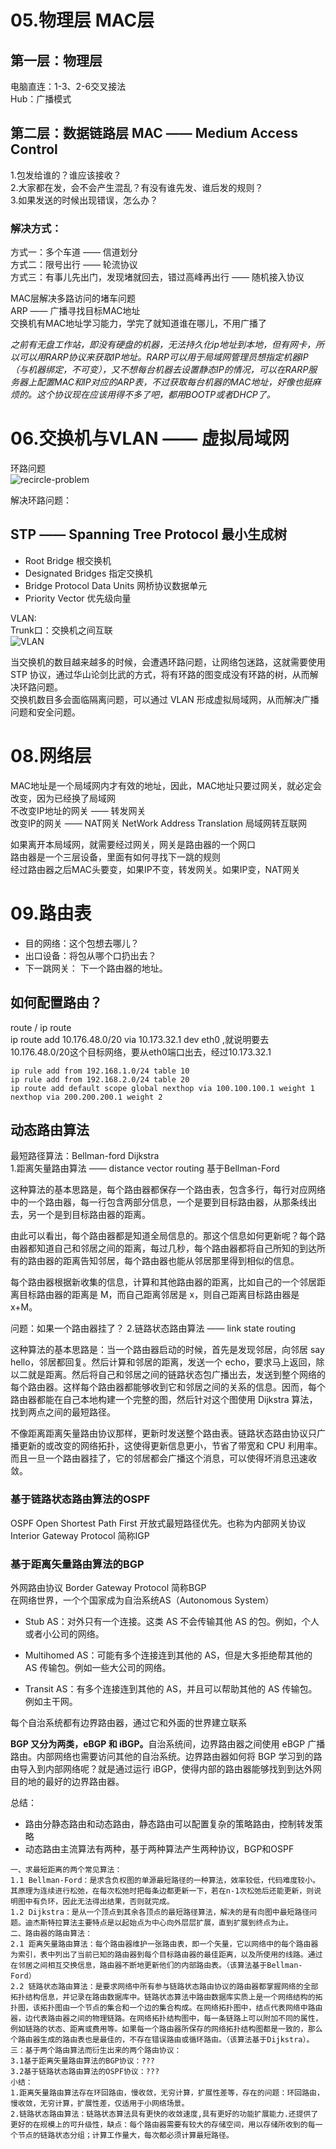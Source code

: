 # 05.物理层 MAC层
## 第一层：物理层
电脑直连：1-3、2-6交叉接法  
Hub：广播模式  
## 第二层：数据链路层 MAC —— Medium Access Control
1.包发给谁的？谁应该接收？  
2.大家都在发，会不会产生混乱？有没有谁先发、谁后发的规则？  
3.如果发送的时候出现错误，怎么办？  

### 解决方式：
方式一：多个车道 —— 信道划分  
方式二：限号出行 —— 轮流协议    
方式三：有事儿先出门，发现堵就回去，错过高峰再出行 —— 随机接入协议  

MAC层解决多路访问的堵车问题  
ARP —— 广播寻找目标MAC地址  
交换机有MAC地址学习能力，学完了就知道谁在哪儿，不用广播了

*之前有无盘工作站，即没有硬盘的机器，无法持久化ip地址到本地，但有网卡，所以可以用RARP协议来获取IP地址。RARP可以用于局域网管理员想指定机器IP（与机器绑定，不可变），又不想每台机器去设置静态IP的情况，可以在RARP服务器上配置MAC和IP对应的ARP表，不过获取每台机器的MAC地址，好像也挺麻烦的。这个协议现在应该用得不多了吧，都用BOOTP或者DHCP了。*

# 06.交换机与VLAN —— 虚拟局域网
环路问题  
![recircle-problem]()

解决环路问题：  
## STP —— Spanning Tree Protocol 最小生成树  
* Root Bridge 根交换机
* Designated Bridges 指定交换机
* Bridge Protocol Data Units  网桥协议数据单元
* Priority Vector 优先级向量

VLAN:  
Trunk口：交换机之间互联  
![VLAN]()  

当交换机的数目越来越多的时候，会遭遇环路问题，让网络包迷路，这就需要使用 STP 协议，通过华山论剑比武的方式，将有环路的图变成没有环路的树，从而解决环路问题。  
交换机数目多会面临隔离问题，可以通过 VLAN 形成虚拟局域网，从而解决广播问题和安全问题。  

# 08.网络层
MAC地址是一个局域网内才有效的地址，因此，MAC地址只要过网关，就必定会改变，因为已经换了局域网  
不改变IP地址的网关 —— 转发网关  
改变IP的网关 —— NAT网关 NetWork Address Translation 局域网转互联网     

如果离开本局域网，就需要经过网关，网关是路由器的一个网口  
路由器是一个三层设备，里面有如何寻找下一跳的规则  
经过路由器之后MAC头要变，如果IP不变，转发网关。如果IP变，NAT网关  

# 09.路由表
* 目的网络：这个包想去哪儿？
* 出口设备：将包从哪个口扔出去？
* 下一跳网关： 下一个路由器的地址。 
## 如何配置路由？ 
route / ip route   
ip route add 10.176.48.0/20 via 10.173.32.1 dev eth0 ,就说明要去10.176.48.0/20这个目标网络，要从eth0端口出去，经过10.173.32.1  

```
ip rule add from 192.168.1.0/24 table 10 
ip rule add from 192.168.2.0/24 table 20
ip route add default scope global nexthop via 100.100.100.1 weight 1 nexthop via 200.200.200.1 weight 2
```
## 动态路由算法
最短路径算法：Bellman-ford Dijkstra  
1.距离矢量路由算法 —— distance vector routing  基于Bellman-Ford  
<p>这种算法的基本思路是，每个路由器都保存一个路由表，包含多行，每行对应网络中的一个路由器，每一行包含两部分信息，一个是要到目标路由器，从那条线出去，另一个是到目标路由器的距离。</p>
<p>由此可以看出，每个路由器都是知道全局信息的。那这个信息如何更新呢？每个路由器都知道自己和邻居之间的距离，每过几秒，每个路由器都将自己所知的到达所有的路由器的距离告知邻居，每个路由器也能从邻居那里得到相似的信息。</p>
<p>每个路由器根据新收集的信息，计算和其他路由器的距离，比如自己的一个邻居距离目标路由器的距离是 M，而自己距离邻居是 x，则自己距离目标路由器是 x+M。</p>
问题：如果一个路由器挂了？  
2.链路状态路由算法 —— link state routing    
<p>这种算法的基本思路是：当一个路由器启动的时候，首先是发现邻居，向邻居 say hello，邻居都回复。然后计算和邻居的距离，发送一个 echo，要求马上返回，除以二就是距离。然后将自己和邻居之间的链路状态包广播出去，发送到整个网络的每个路由器。这样每个路由器都能够收到它和邻居之间的关系的信息。因而，每个路由器都能在自己本地构建一个完整的图，然后针对这个图使用 Dijkstra 算法，找到两点之间的最短路径。</p>
<p>不像距离距离矢量路由协议那样，更新时发送整个路由表。链路状态路由协议只广播更新的或改变的网络拓扑，这使得更新信息更小，节省了带宽和 CPU 利用率。而且一旦一个路由器挂了，它的邻居都会广播这个消息，可以使得坏消息迅速收敛。</p>

### 基于链路状态路由算法的OSPF
OSPF Open Shortest Path First 开放式最短路径优先。也称为内部网关协议 Interior Gateway Protocol 简称IGP  

### 基于距离矢量路由算法的BGP
外网路由协议 Border Gateway Protocol 简称BGP  
在网络世界，一个个国家成为自治系统AS（Autonomous System）  
* <p>Stub AS：对外只有一个连接。这类 AS 不会传输其他 AS 的包。例如，个人或者小公司的网络。</p>
* <p>Multihomed AS：可能有多个连接连到其他的 AS，但是大多拒绝帮其他的 AS 传输包。例如一些大公司的网络。</p>
* <p>Transit AS：有多个连接连到其他的 AS，并且可以帮助其他的 AS 传输包。例如主干网。</p>
每个自治系统都有边界路由器，通过它和外面的世界建立联系  
<p><strong>BGP 又分为两类，eBGP 和 iBGP。</strong>自治系统间，边界路由器之间使用 eBGP 广播路由。内部网络也需要访问其他的自治系统。边界路由器如何将 BGP 学习到的路由导入到内部网络呢？就是通过运行 iBGP，使得内部的路由器能够找到到达外网目的地的最好的边界路由器。</p>

总结：  
* 路由分静态路由和动态路由，静态路由可以配置复杂的策略路由，控制转发策略  
* 动态路由主流算法有两种，基于两种算法产生两种协议，BGP和OSPF  

```
一、求最短距离的两个常见算法：
1.1 Bellman-Ford：是求含负权图的单源最短路径的一种算法，效率较低，代码难度较小。其原理为连续进行松弛，在每次松弛时把每条边都更新一下，若在n-1次松弛后还能更新，则说明图中有负环，因此无法得出结果，否则就完成。
1.2 Dijkstra：是从一个顶点到其余各顶点的最短路径算法，解决的是有向图中最短路径问题。迪杰斯特拉算法主要特点是以起始点为中心向外层层扩展，直到扩展到终点为止。
二、路由器的路由算法：
2.1 距离矢量路由算法：每个路由器维护一张路由表，即一个矢量，它以网络中的每个路由器为索引，表中列出了当前已知的路由器到每个目标路由器的最佳距离，以及所使用的线路。通过在邻居之间相互交换信息，路由器不断地更新他们的内部路由表。（该算法基于Bellman-Ford）
2.2 链路状态路由算法：是要求网络中所有参与链路状态路由协议的路由器都掌握网络的全部拓扑结构信息，并记录在路由数据库中。链路状态算法中路由数据库实质上是一个网络结构的拓扑图，该拓扑图由一个节点的集合和一个边的集合构成。在网络拓扑图中，结点代表网络中路由器，边代表路由器之间的物理链路。在网络拓扑结构图中，每一条链路上可以附加不同的属性，例如链路的状态、距离或费用等。如果每一个路由器所保存的网络拓扑结构图都是一致的，那么个路由器生成的路由表也是最佳的，不存在错误路由或循环路由。（该算法基于Dijkstra）。
三：基于两个路由算法而衍生出来的两个路由协议：
3.1基于距离矢量路由算法的BGP协议：???
3.2基于链路状态路由算法的OSPF协议：???
小结：
1.距离矢量路由算法存在环回路由，慢收敛，无穷计算，扩展性差等，存在的问题：环回路由，慢收敛，无穷计算，扩展性差，仅适用于小网络场景。
2.链路状态路由算法：链路状态算法具有更快的收敛速度,具有更好的功能扩展能力.还提供了更好的在规模上的可升级性，缺点：每个路由器需要有较大的存储空间，用以存储所收到的每一个节点的链路状态分组；计算工作量大，每次都必须计算最短路径。
```
  







